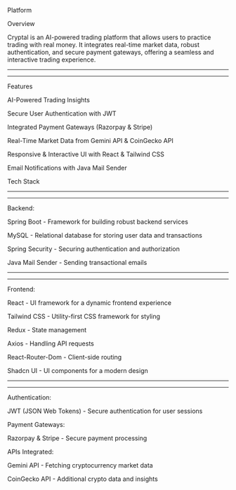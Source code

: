 Platform

Overview

Cryptal is an AI-powered trading platform that allows users to practice trading with real money. It integrates real-time market data, robust authentication, and secure payment gateways, offering a seamless and interactive trading experience.

<hr>
<hr>

Features

AI-Powered Trading Insights

Secure User Authentication with JWT

Integrated Payment Gateways (Razorpay & Stripe)

Real-Time Market Data from Gemini API & CoinGecko API

Responsive & Interactive UI with React & Tailwind CSS

Email Notifications with Java Mail Sender

Tech Stack

<hr>
<hr>

Backend:

Spring Boot - Framework for building robust backend services

MySQL - Relational database for storing user data and transactions

Spring Security - Securing authentication and authorization

Java Mail Sender - Sending transactional emails

<hr>
<hr>

Frontend:

React - UI framework for a dynamic frontend experience

Tailwind CSS - Utility-first CSS framework for styling

Redux - State management

Axios - Handling API requests

React-Router-Dom - Client-side routing

Shadcn UI - UI components for a modern design

<hr>
<hr>

Authentication:

JWT (JSON Web Tokens) - Secure authentication for user sessions

Payment Gateways:

Razorpay & Stripe - Secure payment processing

APIs Integrated:

Gemini API - Fetching cryptocurrency market data

CoinGecko API - Additional crypto data and insights
